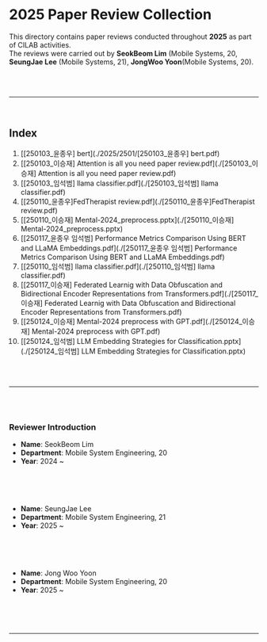 # 2025 Paper Review Collection

This directory contains paper reviews conducted throughout **2025** as part of CILAB activities.  
The reviews were carried out by **SeokBeom Lim** (Mobile Systems, 20, **SeungJae Lee** (Mobile Systems, 21), **JongWoo Yoon**(Mobile Systems, 20).

<br/>
<br/>



---  

<br/>  

## Index



1. [[250103_윤종우] bert](./2025/2501/[250103_윤종우] bert.pdf)
2. [[250103_이승재] Attention is all you need paper review.pdf](./[250103_이승재] Attention is all you need paper review.pdf) 
3. [[250103_임석범] llama classifier.pdf](./[250103_임석범] llama classifier.pdf)
4. [[250110_윤종우]FedTherapist review.pdf](./[250110_윤종우]FedTherapist review.pdf)
5. [[250110_이승재] Mental-2024_preprocess.pptx](./[250110_이승재] Mental-2024_preprocess.pptx)
6. [[250117_윤종우 임석범] Performance Metrics Comparison Using BERT and LLaMA Embeddings.pdf](./[250117_윤종우 임석범] Performance Metrics Comparison Using BERT and LLaMA Embeddings.pdf)
7. [[250110_임석범] llama classifier.pdf](./[250110_임석범] llama classifier.pdf)
8. [[250117_이승재] Federated Learnig with Data Obfuscation and Bidirectional Encoder Representations from Transformers.pdf](./[250117_이승재] Federated Learnig with Data Obfuscation and Bidirectional Encoder Representations from Transformers.pdf)
9. [[250124_이승재] Mental-2024 preprocess with GPT.pdf](./[250124_이승재] Mental-2024 preprocess with GPT.pdf)
10. [[250124_임석범] LLM Embedding Strategies for Classification.pptx](./[250124_임석범] LLM Embedding Strategies for Classification.pptx)


<br/>
<br/>

---
<br/>
<br/>

### Reviewer Introduction

- **Name**: SeokBeom Lim  
- **Department**: Mobile System Engineering, 20
- **Year**: 2024 ~

<br/>
<br/>
<br/>
  
- **Name**: SeungJae Lee   
- **Department**: Mobile System Engineering, 21
- **Year**: 2025 ~

<br/>
<br/>
<br/>
  
- **Name**: Jong Woo Yoon   
- **Department**: Mobile System Engineering, 20
- **Year**: 2025 ~


<br/>
<br/>
<br/>

---
